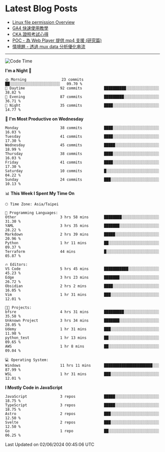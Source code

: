 # Latest Blog Posts
<!-- BLOG-POST-LIST:START -->
- [Linux file permission Overview](https://blog.vinny987.xyz/blog/2024/linux-file-permission-overview/)
- [GA4 快速使用教學](https://blog.vinny987.xyz/blog/2024/quick-guide-to-using-ga4/)
- [CKA 證照考試心得](https://blog.vinny987.xyz/blog/2024/my-experience-taking-the-cka-certification-exam/)
- [POC - 為 Web Player 提供 mp4 支援 &lpar;研究篇&rpar;](https://blog.vinny987.xyz/blog/2024/poc-how-to-provide-mp4-support-for-a-web-player-research/)
- [情境題 - 透過 mux data 分析優化串流](https://blog.vinny987.xyz/blog/2024/case-study-optimizing-streaming-through-mux-data-analysis/)
<!-- BLOG-POST-LIST:END -->

---

<!--START_SECTION:waka-->
![Code Time](http://img.shields.io/badge/Code%20Time-195%20hrs%2040%20mins-blue)

**I'm a Night 🦉** 

```text
🌞 Morning                23 commits          ██░░░░░░░░░░░░░░░░░░░░░░░   09.70 % 
🌆 Daytime                92 commits          ██████████░░░░░░░░░░░░░░░   38.82 % 
🌃 Evening                87 commits          █████████░░░░░░░░░░░░░░░░   36.71 % 
🌙 Night                  35 commits          ████░░░░░░░░░░░░░░░░░░░░░   14.77 % 
```
📅 **I'm Most Productive on Wednesday** 

```text
Monday                   38 commits          ████░░░░░░░░░░░░░░░░░░░░░   16.03 % 
Tuesday                  41 commits          ████░░░░░░░░░░░░░░░░░░░░░   17.30 % 
Wednesday                45 commits          █████░░░░░░░░░░░░░░░░░░░░   18.99 % 
Thursday                 38 commits          ████░░░░░░░░░░░░░░░░░░░░░   16.03 % 
Friday                   41 commits          ████░░░░░░░░░░░░░░░░░░░░░   17.30 % 
Saturday                 10 commits          █░░░░░░░░░░░░░░░░░░░░░░░░   04.22 % 
Sunday                   24 commits          ███░░░░░░░░░░░░░░░░░░░░░░   10.13 % 
```


📊 **This Week I Spent My Time On** 

```text
🕑︎ Time Zone: Asia/Taipei

💬 Programming Languages: 
Other                    3 hrs 58 mins       ████████░░░░░░░░░░░░░░░░░   31.30 % 
YAML                     3 hrs 35 mins       ███████░░░░░░░░░░░░░░░░░░   28.22 % 
Markdown                 2 hrs 39 mins       █████░░░░░░░░░░░░░░░░░░░░   20.96 % 
Python                   1 hr 11 mins        ██░░░░░░░░░░░░░░░░░░░░░░░   09.37 % 
Terraform                44 mins             █░░░░░░░░░░░░░░░░░░░░░░░░   05.87 % 

🔥 Editors: 
VS Code                  5 hrs 45 mins       ███████████░░░░░░░░░░░░░░   45.23 % 
Edge                     3 hrs 23 mins       ███████░░░░░░░░░░░░░░░░░░   26.72 % 
Obsidian                 2 hrs 2 mins        ████░░░░░░░░░░░░░░░░░░░░░   16.05 % 
Vim                      1 hr 31 mins        ███░░░░░░░░░░░░░░░░░░░░░░   12.01 % 

🐱‍💻 Projects: 
bfsre                    4 hrs 31 mins       █████████░░░░░░░░░░░░░░░░   35.58 % 
Unknown Project          3 hrs 34 mins       ███████░░░░░░░░░░░░░░░░░░   28.05 % 
Udemy                    1 hr 31 mins        ███░░░░░░░░░░░░░░░░░░░░░░   11.98 % 
python_test              1 hr 13 mins        ██░░░░░░░░░░░░░░░░░░░░░░░   09.65 % 
AWS                      1 hr 8 mins         ██░░░░░░░░░░░░░░░░░░░░░░░   09.04 % 

💻 Operating System: 
Windows                  11 hrs 11 mins      ██████████████████████░░░   87.99 % 
WSL                      1 hr 31 mins        ███░░░░░░░░░░░░░░░░░░░░░░   12.01 % 
```

**I Mostly Code in JavaScript** 

```text
JavaScript               3 repos             █████░░░░░░░░░░░░░░░░░░░░   18.75 % 
TypeScript               3 repos             █████░░░░░░░░░░░░░░░░░░░░   18.75 % 
Astro                    2 repos             ███░░░░░░░░░░░░░░░░░░░░░░   12.50 % 
Svelte                   2 repos             ███░░░░░░░░░░░░░░░░░░░░░░   12.50 % 
Go                       1 repo              ██░░░░░░░░░░░░░░░░░░░░░░░   06.25 % 
```




 Last Updated on 02/06/2024 00:45:06 UTC
<!--END_SECTION:waka-->

<!--
**vincent97277/vincent97277** is a ✨ _special_ ✨ repository because its `README.md` (this file) appears on your GitHub profile.

Here are some ideas to get you started:

- 🔭 I’m currently working on ...
- 🌱 I’m currently learning ...
- 👯 I’m looking to collaborate on ...
- 🤔 I’m looking for help with ...
- 💬 Ask me about ...
- 📫 How to reach me: ...
- 😄 Pronouns: ...
- ⚡ Fun fact: ...
-->
